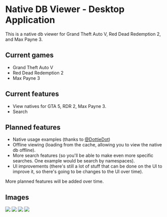# Native DB Viewer - Desktop Application
This is a native db viewer for Grand Theft Auto V, Red Dead Redemption 2, and Max Payne 3.

## Current games
- Grand Theft Auto V
- Red Dead Redemption 2
- Max Payne 3

## Current features
- View natives for GTA 5, RDR 2, Max Payne 3.
- Search

## Planned features
- Native usage examples (thanks to [@DottieDot](https://github.com/DottieDot))
- Offline viewing (loading from the cache, allowing you to view the native db offline).
- More search features (so you'll be able to make even more specific searches. One example would be search by namespaces).
- UI improvements (there's still a lot of stuff that can be done on the UI to improve it, so there's going to be changes to the UI over time).

More planned features will be added over time.

## Images
![](https://i.imgur.com/bNETB3f.jpg)
![](https://i.imgur.com/mcQzvlo.jpg)
![](https://i.imgur.com/uCIYMVG.jpg)
![](https://i.imgur.com/ck2b08C.jpg)
